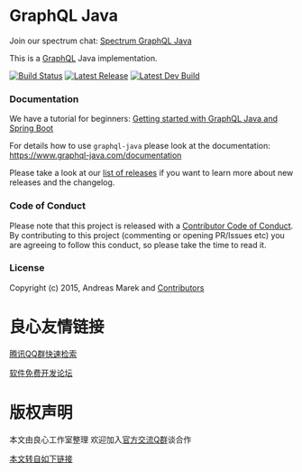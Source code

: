 # GraphQL Java

Join our spectrum chat: [Spectrum GraphQL Java](http://u.720life.cn/g/6a9d98165fef8cece38282d6de952fb35cd31069302c763b69bcfe933f56f6ebbf3cf7ee8089b3ce59b6a82d482e8951)

This is a [GraphQL](http://u.720life.cn/g/54145d0471d91890860f7f8463c03046cecd940519f759698a1e0ae4ea081abfa6458842d8042fb17cb24e29aa0a45a3) Java implementation.
 

[![Build Status](https://travis-ci.org/graphql-java/graphql-java.svg?branch=master)](https://travis-ci.org/graphql-java/graphql-java)
[![Latest Release](https://maven-badges.herokuapp.com/maven-central/com.graphql-java/graphql-java/badge.svg)](https://maven-badges.herokuapp.com/maven-central/com.graphql-java/graphql-java/)
[![Latest Dev Build](https://api.bintray.com/packages/andimarek/graphql-java/graphql-java/images/download.svg)](https://bintray.com/andimarek/graphql-java/graphql-java/_latestVersion)


### Documentation

We have a tutorial for beginners: [Getting started with GraphQL Java and Spring Boot](http://u.720life.cn/g/61b9a97bc680dae264d6d84308fcec105cf507ed4460caccf935f728603a91b6389a547176bb6162d623f70ab5f92c6e4cb79b6443df40a3b02d63149cc077dab7054e0a8f7d60913dad2ffec8622b13)

For details how to use `graphql-java` please look at the documentation: https://www.graphql-java.com/documentation 


Please take a look at our [list of releases](http://u.720life.cn/g/54145d0471d91890860f7f8463c03046bf53dcaa3587d872f716a3ef481ffe90ab6ac7f22c63f88f8d27ae31b5c7e3383a7c9bf19cfbc67d52fde22400477f0b) if you want to learn more about new releases and the changelog.

### Code of Conduct

Please note that this project is released with a [Contributor Code of Conduct](CODE_OF_CONDUCT.md).
By contributing to this project (commenting or opening PR/Issues etc) you are agreeing to follow this conduct, so please
take the time to read it. 

### License

Copyright (c) 2015, Andreas Marek and [Contributors](http://u.720life.cn/g/54145d0471d91890860f7f8463c03046bf53dcaa3587d872f716a3ef481ffe900df7d8151373ed49768da3695b565041b98d554514d90919d4311755bc4627b3)





 # 良心友情链接

[腾讯QQ群快速检索](http://u.720life.cn/s/8cf73f7c)

[软件免费开发论坛](http://u.720life.cn/s/bbb01dc0)

# 版权声明 

本文由良心工作室整理 欢迎加入[官方交流Q群](https://u.720life.cn/s/f2316816)谈合作

[本文转自如下链接](http://u.720life.cn/g/2e71d0f0a5c601172267ba20d3a43c6e3b7da41e99f9a0ab87c97ff6a6bc08550acf787cbe021d8409d548a2b49895b1f76b161aa45547d1e180bce47a8acfdf)